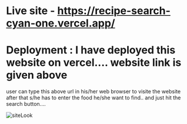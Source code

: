# Live site - https://recipe-search-cyan-one.vercel.app/

# Deployment : I have deployed this website on vercel.... website link is given above
user can type this above url in his/her
web browser to visite the website
after that s/he has to enter the 
food he/she want to find.. and just hit
the search button....

![siteLook](https://github.com/DEEPAKKUSHWAHAGBPIET/RecipeSearch/assets/51187511/19654f54-bb94-4781-8ab3-90413a49b9aa)
